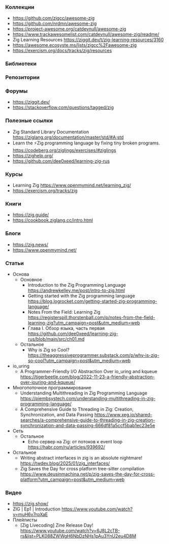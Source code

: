 ### Коллекции

- https://github.com/zigcc/awesome-zig
- https://github.com/nrdmn/awesome-zig
- https://project-awesome.org/catdevnull/awesome-zig
- https://www.trackawesomelist.com/catdevnull/awesome-zig/readme/
- Zig Learning Resources https://ziggit.dev/t/zig-learning-resources/3160
- https://awesome.ecosyste.ms/lists/zigcc%2Fawesome-zig
- https://exercism.org/docs/tracks/zig/resources

### Библиотеки

### Репозитории

### Форумы

- https://ziggit.dev/
- https://stackoverflow.com/questions/tagged/zig

### Полезные ссылки

- Zig Standard Library Documentation https://ziglang.org/documentation/master/std/#A;std
- Learn the ⚡Zig programming language by fixing tiny broken programs. https://codeberg.org/ziglings/exercises/#ziglings
- https://zighelp.org/
- https://github.com/dee0xeed/learning-zig-rus

### Курсы

- Learning Zig https://www.openmymind.net/learning_zig/
- https://exercism.org/tracks/zig

### Книги

- https://zig.guide/
- https://cookbook.ziglang.cc/intro.html

### Блоги

- https://zig.news/
- https://www.openmymind.net/

### Статьи

- Основа
    - Основное
        - Introduction to the Zig Programming Language https://andrewkelley.me/post/intro-to-zig.html
        - Getting started with the Zig programming language https://blog.logrocket.com/getting-started-zig-programming-language/
        - Notes From the Field: Learning Zig https://registerspill.thorstenball.com/p/notes-from-the-field-learning-zig?utm_campaign=post&utm_medium=web
        - Глава I. Обзор языка, часть первая https://github.com/dee0xeed/learning-zig-rus/blob/main/src/ch01.md
    - Остальное
        - Why is Zig so Cool? https://theaggressiveprogrammer.substack.com/p/why-is-zig-so-cool?utm_campaign=post&utm_medium=web
- io_uring
    - A Programmer-Friendly I/O Abstraction Over io_uring and kqueue https://tigerbeetle.com/blog/2022-11-23-a-friendly-abstraction-over-iouring-and-kqueue/
- Многопоточное программирование
    - Understanding Multithreading in Zig Programming Language https://piembsystech.com/understanding-multithreading-in-zig-programming-language/
    - A Comprehensive Guide to Threading in Zig: Creation, Synchronization, and Data Passing https://www.xeg.io/shared-searches/a-comprehensive-guide-to-threading-in-zig-creation-synchronization-and-data-passing-666df81a5ccf5bab1ec23e5e
- Сеть
    - Остальное
        - Echo сервер на Zig: от потоков к event loop https://habr.com/ru/articles/939692/
- Остальное
    - Writing abstract interfaces in zig is an absolute nightmare! https://twdev.blog/2025/01/zig_interfaces/
    - Zig Saves the Day for cross platform tree-sitter compilation https://www.deusinmachina.net/p/zig-saves-the-day-for-cross-platform?utm_campaign=post&utm_medium=web

### Видео

- https://zig.show/
- ZIG | Ep1 | Introduction https://www.youtube.com/watch?v=muH6v7rpXaE
- Плейлисты
    - [Zig Livecoding] Zine Release Day! https://www.youtube.com/watch?v=6J8L2cTB-rs&list=PLK088ZWWgH6NbDzNHs1pAu3YnU2eu4D8M